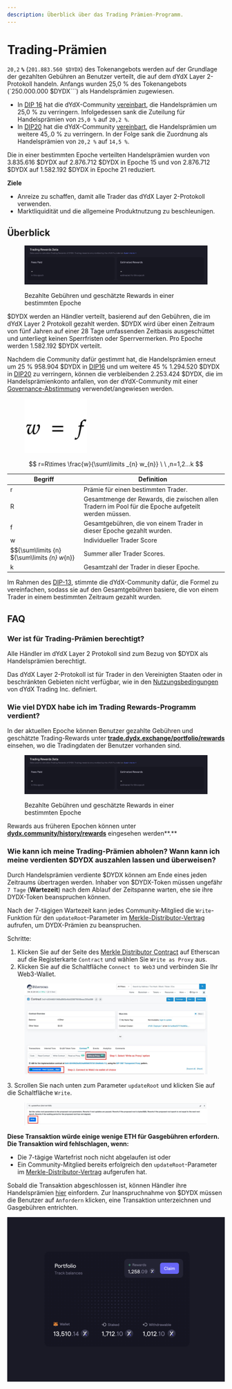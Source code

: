 ```yaml
---
description: Überblick über das Trading Prämien-Programm.
---
```


# Trading-Prämien

`20,2` **`%`** (`201.883.560 $DYDX`) des Tokenangebots werden auf der Grundlage der gezahlten Gebühren an Benutzer verteilt, die auf dem dYdX Layer 2-Protokoll handeln. Anfangs wurden 25,0 % des Tokenangebots (`250.000.000 $DYDX```) als Handelsprämien zugewiesen.

* In [DIP 16](https://github.com/dydxfoundation/dip/blob/master/content/dips/DIP-16.md) hat die dYdX-Community [vereinbart](https://dydx.community/dashboard/proposal/8), die Handelsprämien um 25,0 % zu verringern. Infolgedessen sank die Zuteilung für Handelsprämien von `25,0 %` auf `20,2 %`.
* In [DIP20](https://dydx.community/dashboard/proposal/11) hat die dYdX-Community [vereinbart](https://dydx.community/dashboard/proposal/11), die Handelsprämien um weitere 45,.0 % zu verringern. In der Folge sank die Zuordnung als Handelsprämien von `20,2 %` auf `14,5 %`.

Die in einer bestimmten Epoche verteilten Handelsprämien wurden von 3.835.616 $DYDX auf 2.876.712 $DYDX in Epoche 15 und von 2.876.712 $DYDX auf 1.582.192 $DYDX in Epoche 21 reduziert.

**Ziele**

* Anreize zu schaffen, damit alle Trader das dYdX Layer 2-Protokoll verwenden.
* Marktliquidität und die allgemeine Produktnutzung zu beschleunigen.

## **Überblick**

<figure><img src="../.gitbook/assets/1-fees-paid-estimated-rewards.png" alt=""><figcaption><p>Bezahlte Gebühren und geschätzte Rewards in einer bestimmten Epoche</p></figcaption></figure>

$DYDX werden an Händler verteilt, basierend auf den Gebühren, die im dYdX Layer 2 Protokoll gezahlt werden. $DYDX wird über einen Zeitraum von fünf Jahren auf einer 28 Tage umfassenden Zeitbasis ausgeschüttet und unterliegt keinen Sperrfristen oder Sperrvermerken. Pro Epoche werden 1.582.192 $DYDX verteilt.

Nachdem die Community dafür gestimmt hat, die Handelsprämien erneut um 25 % 958.904 $DYDX in [DIP16](https://dydx.community/dashboard/proposal/8) und um weitere 45 % 1.294.520 $DYDX in [DIP20](https://dydx.community/dashboard/proposal/11) zu verringern, können die verbleibenden 2.253.424 $DYDX, die im Handelsprämienkonto anfallen, von der dYdX-Community mit einer [Governance-Abstimmung](https://docs.dydx.community/dydx-governance/voting-and-governance/governance-parameters) verwendet/angewiesen werden.

<figure><img src="../.gitbook/assets/1-trading-rewards-formula-new.png" alt=""><figcaption></figcaption></figure>

$$ r=R\times \frac{w}{\sum\limits _{n} w_{n}} \ \ ,n=1,2...k $$

| Begriff | Definition |
| ---------------------------- | ----------------------------------------------------------------------- |
| r | Prämie für einen bestimmten Trader. |
| R | Gesamtmenge der Rewards, die zwischen allen Tradern im Pool für die Epoche aufgeteilt werden müssen. |
| f | Gesamtgebühren, die von einem Trader in dieser Epoche gezahlt wurden. |
| w | Individueller Trader Score |
| $${\sum\limits {n} ${\sum\limits _{n} w_{n}} | Summer aller Trader Scores. |
| k | Gesamtzahl der Trader in dieser Epoche. |

Im Rahmen des [DIP-13](https://github.com/dydxfoundation/dip/blob/master/content/dips/DIP-13.md), stimmte die dYdX-Community dafür, die Formel zu vereinfachen, sodass sie auf den Gesamtgebühren basiere, die von einem Trader in einem bestimmten Zeitraum gezahlt wurden.

## FAQ

### Wer ist für Trading-Prämien berechtigt?

Alle Händler im dYdX Layer 2 Protokoll sind zum Bezug von $DYDX als Handelsprämien berechtigt.

Das dYdX Layer 2-Protokoll ist für Trader in den Vereinigten Staaten oder in beschränkten Gebieten nicht verfügbar, wie in den [Nutzungsbedingungen](https://dydx.exchange/terms) von dYdX Trading Inc. definiert.

### Wie viel DYDX habe ich im Trading Rewards-Programm verdient?

In der aktuellen Epoche können Benutzer gezahlte Gebühren und geschätzte Trading-Rewards unter [**trade.dydx.exchange/portfolio/rewards**](https://trade.dydx.exchange/portfolio/rewards) einsehen, wo die Tradingdaten der Benutzer vorhanden sind.

<figure><img src="../.gitbook/assets/1-fees-paid-estimated-rewards.png" alt=""><figcaption><p>Bezahlte Gebühren und geschätzte Rewards in einer bestimmten Epoche</p></figcaption></figure>

Rewards aus früheren Epochen können unter [**dydx.community/history/rewards**](https://dydx.community/history/rewards) eingesehen werden**.**

### Wie kann ich meine Trading-Prämien abholen? Wann kann ich meine verdienten $DYDX auszahlen lassen und überweisen?

Durch Handelsprämien verdiente $DYDX können am Ende eines jeden Zeitraums übertragen werden. Inhaber von $DYDX-Token müssen ungefähr `7 Tage` (**Wartezeit**) nach dem Ablauf der Zeitspanne warten, ehe sie ihre DYDX-Token beanspruchen können.

Nach der 7-tägigen Wartezeit kann jedes Community-Mitglied die `Write`-Funktion für den `updateRoot`-Parameter im [Merkle-Distributor-Vertrag](https://etherscan.io/address/0x01d3348601968ab85b4bb028979006eac235a588#writeProxyContract) aufrufen, um DYDX-Prämien zu beanspruchen.

Schritte:

1. Klicken Sie auf der Seite des [Merkle Distributor Contract](https://etherscan.io/address/0x01d3348601968ab85b4bb028979006eac235a588#writeProxyContract) auf Etherscan auf die Registerkarte `Contract` und wählen Sie `Write as Proxy` aus.
2. Klicken Sie auf die Schaltfläche `Connect to Web3` und verbinden Sie Ihr Web3-Wallet.

<figure><img src="../.gitbook/assets/merkle-distributor-contract.jpeg" alt=""><figcaption></figcaption></figure>

3\. Scrollen Sie nach unten zum Parameter `updateRoot` und klicken Sie auf die Schaltfläche `Write`.

<figure><img src="../.gitbook/assets/updateRoot-claiming.jpeg" alt=""><figcaption></figcaption></figure>

**Diese Transaktion würde einige wenige ETH für Gasgebühren erfordern. Die Transaktion wird fehlschlagen, wenn:**

* Die 7-tägige Wartefrist noch nicht abgelaufen ist oder
* Ein Community-Mitglied bereits erfolgreich den `updateRoot`-Parameter im [Merkle-Distributor-Vertrag](https://etherscan.io/address/0x01d3348601968ab85b4bb028979006eac235a588#writeProxyContract) aufgerufen hat.

Sobald die Transaktion abgeschlossen ist, können Händler ihre Handelsprämien [hier](https://dydx.community/dashboard) einfordern. Zur Inanspruchnahme von $DYDX müssen die Benutzer auf `Anfordern` klicken, eine Transaktion unterzeichnen und Gasgebühren entrichten.

![Portfolio-Übersicht der Rewards](../.gitbook/assets/1-portfolio-overview-rewards.png)
